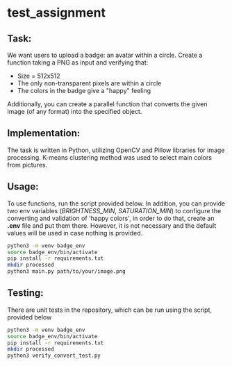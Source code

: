 # test_assignment

## Task: 
We want users to upload a badge: an avatar within a circle. Create a function taking a PNG as input and verifying that:
 - Size = 512x512
 - The only non-transparent pixels are within a circle
 - The colors in the badge give a "happy" feeling

Additionally, you can create a parallel function that converts the given image (of any format) into the specified object.

## Implementation: 

The task is written in Python, utilizing OpenCV and Pillow libraries for image processing. K-means clustering method was used to select main colors from pictures. 

## Usage:
To use functions, run the script provided below. In addition, you can provide two env variables (*BRIGHTNESS_MIN*, *SATURATION_MIN*) to configure the converting and validation of 'happy colors', in order to do that, create an **.env** file and put them there. However, it is not necessary and the default values will be used in case nothing is provided.

```bash
python3 -m venv badge_env
source badge_env/bin/activate
pip install -r requirements.txt
mkdir processed
python3 main.py path/to/your/image.png
```
## Testing:  
There are unit tests in the repository, which can be run using the script, provided below
```bash
python3 -m venv badge_env
source badge_env/bin/activate
pip install -r requirements.txt
mkdir processed
python3 verify_convert_test.py
```
